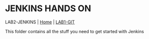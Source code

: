 # JENKINS HANDS ON 

LAB2-JENKINS |
[Home](./CICD_ESSENTIALS) |
[LAB1-GIT](../LAB1-GIT/README.md) 


This folder contains all the stuff you need to get started with Jenkins 